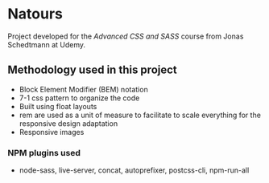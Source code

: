 # Natours

Project developed for the *Advanced CSS and SASS* course from Jonas Schedtmann at Udemy.

## Methodology used in this project
- Block Element Modifier (BEM) notation
- 7-1 css pattern to organize the code
- Built using float layouts
- rem are used as a unit of measure to facilitate to scale everything for the responsive design adaptation
- Responsive images

### NPM plugins used
- node-sass, live-server, concat, autoprefixer, postcss-cli, npm-run-all